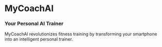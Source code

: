 # MyCoachAI

### Your Personal AI Trainer

MyCoachAI revolutionizes fitness training by transforming your smartphone into an intelligent personal trainer.
